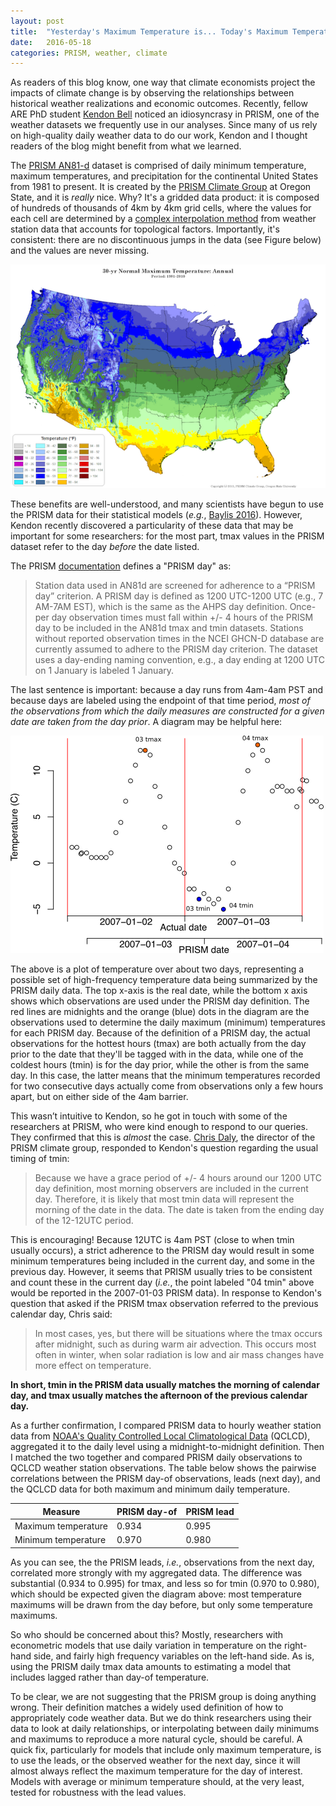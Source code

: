 ```yaml
---
layout: post
title:  "Yesterday's Maximum Temperature is... Today's Maximum Temperature?"
date:   2016-05-18
categories: PRISM, weather, climate
---
```


As readers of this blog know, one way that climate economists project the impacts of climate change is by observing the relationships between historical weather realizations and economic outcomes. Recently, fellow ARE PhD student [Kendon Bell](http://www.kendonbell.com/) noticed an idiosyncrasy in PRISM, one of the weather datasets we frequently use in our analyses. Since many of us rely on high-quality daily weather data to do our work, Kendon and I thought readers of the blog might benefit from what we learned.

The [PRISM AN81-d](http://www.prism.oregonstate.edu/documents/PRISM_datasets.pdf) dataset is comprised of daily minimum temperature, maximum temperatures, and precipitation for the continental United States from 1981 to present. It is created by the [PRISM Climate Group](http://www.prism.oregonstate.edu/) at Oregon State, and it is *really* nice. Why? It's a gridded data product: it is composed of hundreds of thousands of 4km by 4km grid cells, where the values for each cell are determined by a [complex interpolation method](http://www.prism.oregonstate.edu/documents/Daly2008_PhysiographicMapping_IntJnlClim.pdf) from weather station data that accounts for topological factors. Importantly, it's consistent: there are no discontinuous jumps in the data (see Figure below) and the values are never missing.

![PRISM 30 year normals](/images/PRISM_tmax_30yr_normal_4kmM2_annual.png)

These benefits are well-understood, and many scientists have begun to use the PRISM data for their statistical models (*e.g.*, [Baylis 2016](http://patrickbaylis.com/files/Baylis_JMP.pdf)). However, Kendon recently discovered a particularity of these data that may be important for some researchers: for the most part, tmax values in the PRISM dataset refer to the day *before* the date listed.

The PRISM [documentation](http://prism.nacse.org/documents/PRISM_datasets.pdf) defines a "PRISM day" as:

> Station data used in AN81d are screened for adherence to a “PRISM day” criterion.  A PRISM day is defined as 1200 UTC-1200 UTC (e.g., 7 AM-7AM EST), which is the same as the AHPS day definition.  Once-per day observation times must fall within +/- 4 hours of the PRISM day to be included in the AN81d tmax and tmin datasets.  Stations without reported observation times in the NCEI GHCN-D database are currently assumed to adhere to the PRISM day criterion.  The dataset uses a day-ending naming convention, e.g., a day ending at 1200 UTC on 1 January is labeled 1 January.

The last sentence is important: because a day runs from 4am-4am PST and because days are labeled using the endpoint of that time period, *most of the observations from which the daily measures are constructed for a given date are taken from the day prior*. A diagram may be helpful here:

![Diagram](/images/prism_dates_example.png)

The above is a plot of temperature over about two days, representing a possible set of high-frequency temperature data being summarized by the PRISM daily data. The top x-axis is the real date, while the bottom x axis shows which observations are used under the PRISM day definition. The red lines are midnights and the orange (blue) dots in the diagram are the observations used to determine the daily maximum (minimum) temperatures for each PRISM day. Because of the definition of a PRISM day, the actual observations for the hottest hours (tmax) are both actually from the day prior to the date that they'll be tagged with in the data, while one of the coldest hours (tmin) is for the day prior, while the other is from the same day. In this case, the latter means that the minimum temperatures recorded for two consecutive days actually come from observations only a few hours apart, but on either side of the 4am barrier.

This wasn’t intuitive to Kendon, so he got in touch with some of the researchers at PRISM, who were kind enough to respond to our queries. They confirmed that this is *almost* the case. [Chris Daly](http://cbee.oregonstate.edu/prism), the director of the PRISM climate group, responded to Kendon's question regarding the usual timing of tmin:
> Because we have a grace period of +/- 4 hours around our 1200 UTC day definition, most morning observers are included in the current day. Therefore, it is likely that most tmin data will represent the morning of the date in the data. The date is taken from the ending day of the 12-12UTC period.

This is encouraging! Because 12UTC is 4am PST (close to when tmin usually occurs), a strict adherence to the PRISM day would result in some minimum temperatures being included in the current day, and some in the previous day. However, it seems that PRISM usually tries to be consistent and count these in the current day (*i.e.*, the point labeled "04 tmin" above would be reported in the 2007-01-03 PRISM data). In response to Kendon's question that asked if the PRISM tmax observation referred to the previous calendar day, Chris said:

> In most cases, yes, but there will be situations where the tmax occurs after midnight, such as during warm air advection.  This occurs most often in winter, when solar radiation is low and air mass changes have more effect on temperature.

**In short, tmin in the PRISM data usually matches the morning of calendar day, and tmax usually matches the afternoon of the previous calendar day.**

As a further confirmation, I compared PRISM data to hourly weather station data from [NOAA's Quality Controlled Local Climatological Data](https://www.ncdc.noaa.gov/data-access/land-based-station-data/land-based-datasets/quality-controlled-local-climatological-data-qclcd) (QCLCD), aggregated it to the daily level using a midnight-to-midnight definition. Then I matched the two together and compared PRISM daily observations to QCLCD weather station observations. The table below shows the pairwise correlations between the PRISM day-of observations, leads (next day), and the QCLCD data for both maximum and minimum daily temperature.

Measure | PRISM day-of        | PRISM lead |
--------------------|------------|------
Maximum temperature | 0.934      | 0.995
Minimum temperature | 0.970      | 0.980

As you can see, the the PRISM leads, *i.e.*, observations from the next day, correlated more strongly with my aggregated data. The difference was substantial (0.934 to 0.995) for tmax, and less so for tmin (0.970 to 0.980), which should be expected given the diagram above: most temperature maximums will be drawn from the day before, but only some temperature maximums.

So who should be concerned about this? Mostly, researchers with econometric models that use daily variation in temperature on the right-hand side, and fairly high frequency variables on the left-hand side. As is, using the PRISM daily tmax data amounts to estimating a model that includes lagged rather than day-of temperature.

To be clear, we are not suggesting that the PRISM group is doing anything wrong. Their definition matches a widely used definition of how to appropriately code weather data. But we do think researchers using their data to look at daily relationships, or interpolating between daily minimums and maximums to reproduce a more natural cycle, should be careful. A quick fix, particularly for models that include only maximum temperature, is to use the leads, or the observed weather for the next day, since it will almost always reflect the maximum temperature for the day of interest. Models with average or minimum temperature should, at the very least, tested for robustness with the lead values.
